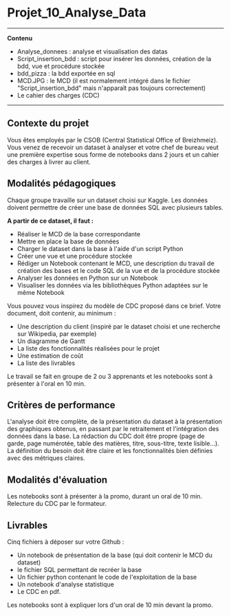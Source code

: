 # Projet_10_Analyse_Data
---
**Contenu**
- Analyse_donnees : analyse et visualisation des datas
- Script_insertion_bdd : script pour insérer les données, création de la bdd, vue et procédure stockée
- bdd_pizza : la bdd exportée en sql
- MCD.JPG : le MCD (il est normalement intégré dans le fichier "Script_insertion_bdd" mais n'apparaît pas toujours correctement)
- Le cahier des charges (CDC)

---

## Contexte du projet
Vous êtes employés par le CSOB (Central Statistical Office of Breizhmeiz). Vous venez de recevoir un dataset à analyser et votre chef de bureau veut une première expertise sous forme de notebooks dans 2 jours et un cahier des charges à livrer au client.

## Modalités pédagogiques
Chaque groupe travaille sur un dataset choisi sur Kaggle. Les données doivent permettre de créer une base de données SQL avec plusieurs tables.

**A partir de ce dataset, il faut :**

- Réaliser le MCD de la base correspondante
- Mettre en place la base de données
- Charger le dataset dans la base à l'aide d'un script Python
- Créer une vue et une procédure stockée
- Rédiger un Notebook contenant le MCD, une description du travail de création des bases et le code SQL de la vue et de la procédure stockée
- Analyser les données en Python sur un Notebook
- Visualiser les données via les bibliothèques Python adaptées sur le même Notebook
​

Vous pouvez vous inspirez du modèle de CDC proposé dans ce brief. Votre document, doit contenir, au minimum :

- Une description du client (inspiré par le dataset choisi et une recherche sur Wikipedia, par exemple)
- Un diagramme de Gantt
- La liste des fonctionnalités réalisées pour le projet
- Une estimation de coût
- La liste des livrables
​

Le travail se fait en groupe de 2 ou 3 apprenants et les notebooks sont à présenter à l'oral en 10 min.

## Critères de performance
L'analyse doit être complète, de la présentation du dataset à la présentation des graphiques obtenus, en passant par le retraitement et l'intégration des données dans la base.
La rédaction du CDC doit être propre (page de garde, page numérotée, table des matières, titre, sous-titre, texte lisible...). La définition du besoin doit être claire et les fonctionnalités bien définies avec des métriques claires.

## Modalités d'évaluation
Les notebooks sont à présenter à la promo, durant un oral de 10 min.
Relecture du CDC par le formateur.

## Livrables
Cinq fichiers à déposer sur votre Github : 
- Un notebook de présentation de la base (qui doit contenir le MCD du dataset)
- le fichier SQL permettant de recréer la base
- Un fichier python contenant le code de l'exploitation de la base
- Un notebook d'analyse statistique 
- Le CDC en pdf.

Les notebooks sont à expliquer lors d'un oral de 10 min devant la promo.
